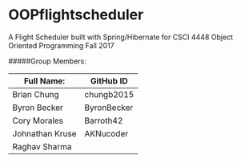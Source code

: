 # OOPflightscheduler
A Flight Scheduler built with Spring/Hibernate for CSCI 4448 Object Oriented Programming Fall 2017

#####Group Members:

| Full Name: | GitHub ID |
| ---------- | --------- |
| Brian Chung | chungb2015 |
| Byron Becker | ByronBecker |
| Cory Morales | Barroth42 |
| Johnathan Kruse | AKNucoder |
| Raghav Sharma  | |
